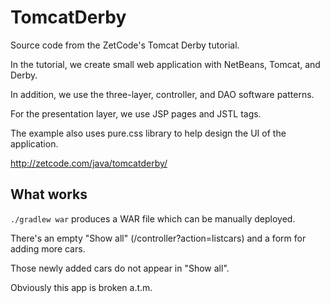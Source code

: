 # TomcatDerby
Source code from the ZetCode's Tomcat Derby tutorial.

In the tutorial, we create small web application with NetBeans, Tomcat, and Derby.

In addition, we use the three-layer, controller, and DAO software patterns.

For the presentation layer, we use JSP pages and JSTL tags.

The example also uses pure.css library to help design the UI of the application.

http://zetcode.com/java/tomcatderby/

## What works
`./gradlew war` produces a WAR file which can be manually deployed.

There's an empty "Show all" (<war-name>/controller?action=listcars) and a form for adding more cars.

Those newly added cars do not appear in "Show all".

Obviously this app is broken a.t.m.
